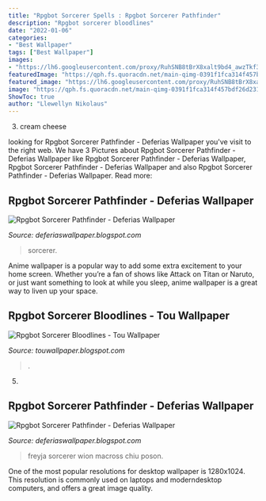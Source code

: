 ```yaml
---
title: "Rpgbot Sorcerer Spells : Rpgbot Sorcerer Pathfinder"
description: "Rpgbot sorcerer bloodlines"
date: "2022-01-06"
categories:
- "Best Wallpaper"
tags: ["Best Wallpaper"]
images:
- "https://lh6.googleusercontent.com/proxy/RuhSNB8tBrX8xalt9bd4_awzTkf3BAgstW54w_wTwzRLbmjgs96mUER49pLFpSfvup3-ExYHrgiTNwFTrZJ8NoqihS6UtGCdS_a5G4ES-OrBpsLqe-CNJNmJ=w1200-h630-p-k-no-nu"
featuredImage: "https://qph.fs.quoracdn.net/main-qimg-0391f1fca314f457bdf26d23103a3521"
featured_image: "https://lh6.googleusercontent.com/proxy/RuhSNB8tBrX8xalt9bd4_awzTkf3BAgstW54w_wTwzRLbmjgs96mUER49pLFpSfvup3-ExYHrgiTNwFTrZJ8NoqihS6UtGCdS_a5G4ES-OrBpsLqe-CNJNmJ=w1200-h630-p-k-no-nu"
image: "https://qph.fs.quoracdn.net/main-qimg-0391f1fca314f457bdf26d23103a3521"
ShowToc: true
author: "Llewellyn Nikolaus"
---
```



3. cream cheese 

	

		
looking for Rpgbot Sorcerer Pathfinder - Deferias Wallpaper you've visit to the right web. We have 3 Pictures about Rpgbot Sorcerer Pathfinder - Deferias Wallpaper like Rpgbot Sorcerer Pathfinder - Deferias Wallpaper, Rpgbot Sorcerer Pathfinder - Deferias Wallpaper and also Rpgbot Sorcerer Pathfinder - Deferias Wallpaper. Read more:
		
    
## Rpgbot Sorcerer Pathfinder - Deferias Wallpaper

<img loading=lazy src="https://demo.pdfslide.net/img/380x512/reader024/reader/2020123110/5b88de7d7f8b9a851a8c3e89/r-1.jpg" onerror="this.onerror=null;this.src='https://tse1.mm.bing.net/th?id=OIP.YFfuEblwCwaG4RXOh-jzYQAAAA&amp;pid=15.1';" alt="Rpgbot Sorcerer Pathfinder - Deferias Wallpaper">

_Source: deferiaswallpaper.blogspot.com_

>sorcerer. 

	

Anime wallpaper is a popular way to add some extra excitement to your home screen. Whether you’re a fan of shows like Attack on Titan or Naruto, or just want something to look at while you sleep, anime wallpaper is a great way to liven up your space.

    
## Rpgbot Sorcerer Bloodlines - Tou Wallpaper

<img loading=lazy src="https://lh6.googleusercontent.com/proxy/RuhSNB8tBrX8xalt9bd4_awzTkf3BAgstW54w_wTwzRLbmjgs96mUER49pLFpSfvup3-ExYHrgiTNwFTrZJ8NoqihS6UtGCdS_a5G4ES-OrBpsLqe-CNJNmJ=w1200-h630-p-k-no-nu" onerror="this.onerror=null;this.src='https://tse3.mm.bing.net/th?id=OIP.1CPoY-Zz5bBiF556FHWClwHaFm&amp;pid=15.1';" alt="Rpgbot Sorcerer Bloodlines - Tou Wallpaper">

_Source: touwallpaper.blogspot.com_

>. 

	

5.

    
## Rpgbot Sorcerer Pathfinder - Deferias Wallpaper

<img loading=lazy src="https://qph.fs.quoracdn.net/main-qimg-0391f1fca314f457bdf26d23103a3521" onerror="this.onerror=null;this.src='https://tse4.mm.bing.net/th?id=OIP.A5Hx_KMU9Fe98m0jEDo1IQHaLl&amp;pid=15.1';" alt="Rpgbot Sorcerer Pathfinder - Deferias Wallpaper">

_Source: deferiaswallpaper.blogspot.com_

>freyja sorcerer wion macross chiu poson. 

	

One of the most popular resolutions for desktop wallpaper is 1280x1024. This resolution is commonly used on laptops and moderndesktop computers, and offers a great image quality.

